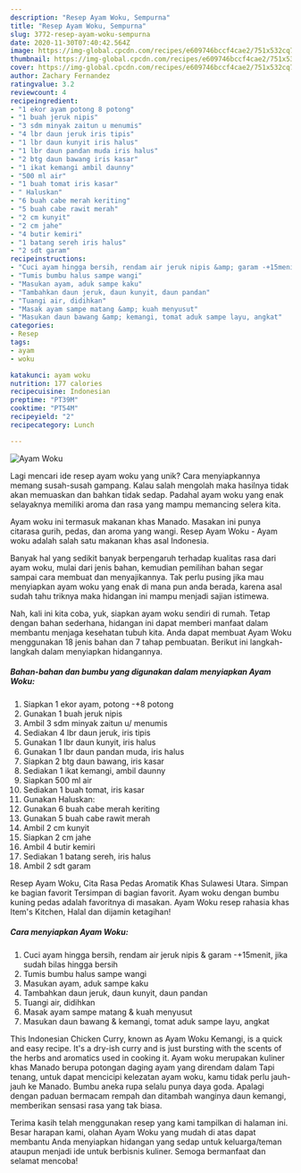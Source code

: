 ```yaml
---
description: "Resep Ayam Woku, Sempurna"
title: "Resep Ayam Woku, Sempurna"
slug: 3772-resep-ayam-woku-sempurna
date: 2020-11-30T07:40:42.564Z
image: https://img-global.cpcdn.com/recipes/e609746bccf4cae2/751x532cq70/ayam-woku-foto-resep-utama.jpg
thumbnail: https://img-global.cpcdn.com/recipes/e609746bccf4cae2/751x532cq70/ayam-woku-foto-resep-utama.jpg
cover: https://img-global.cpcdn.com/recipes/e609746bccf4cae2/751x532cq70/ayam-woku-foto-resep-utama.jpg
author: Zachary Fernandez
ratingvalue: 3.2
reviewcount: 4
recipeingredient:
- "1 ekor ayam potong 8 potong"
- "1 buah jeruk nipis"
- "3 sdm minyak zaitun u menumis"
- "4 lbr daun jeruk iris tipis"
- "1 lbr daun kunyit iris halus"
- "1 lbr daun pandan muda iris halus"
- "2 btg daun bawang iris kasar"
- "1 ikat kemangi ambil daunny"
- "500 ml air"
- "1 buah tomat iris kasar"
- " Haluskan"
- "6 buah cabe merah keriting"
- "5 buah cabe rawit merah"
- "2 cm kunyit"
- "2 cm jahe"
- "4 butir kemiri"
- "1 batang sereh iris halus"
- "2 sdt garam"
recipeinstructions:
- "Cuci ayam hingga bersih, rendam air jeruk nipis &amp; garam -+15menit, jika sudah bilas hingga bersih"
- "Tumis bumbu halus sampe wangi"
- "Masukan ayam, aduk sampe kaku"
- "Tambahkan daun jeruk, daun kunyit, daun pandan"
- "Tuangi air, didihkan"
- "Masak ayam sampe matang &amp; kuah menyusut"
- "Masukan daun bawang &amp; kemangi, tomat aduk sampe layu, angkat"
categories:
- Resep
tags:
- ayam
- woku

katakunci: ayam woku 
nutrition: 177 calories
recipecuisine: Indonesian
preptime: "PT39M"
cooktime: "PT54M"
recipeyield: "2"
recipecategory: Lunch

---
```



![Ayam Woku](https://img-global.cpcdn.com/recipes/e609746bccf4cae2/751x532cq70/ayam-woku-foto-resep-utama.jpg)

Lagi mencari ide resep ayam woku yang unik? Cara menyiapkannya memang susah-susah gampang. Kalau salah mengolah maka hasilnya tidak akan memuaskan dan bahkan tidak sedap. Padahal ayam woku yang enak selayaknya memiliki aroma dan rasa yang mampu memancing selera kita.

Ayam woku ini termasuk makanan khas Manado. Masakan ini punya citarasa gurih, pedas, dan aroma yang wangi. Resep Ayam Woku - Ayam woku adalah salah satu makanan khas asal Indonesia.

Banyak hal yang sedikit banyak berpengaruh terhadap kualitas rasa dari ayam woku, mulai dari jenis bahan, kemudian pemilihan bahan segar sampai cara membuat dan menyajikannya. Tak perlu pusing jika mau menyiapkan ayam woku yang enak di mana pun anda berada, karena asal sudah tahu triknya maka hidangan ini mampu menjadi sajian istimewa.


Nah, kali ini kita coba, yuk, siapkan ayam woku sendiri di rumah. Tetap dengan bahan sederhana, hidangan ini dapat memberi manfaat dalam membantu menjaga kesehatan tubuh kita. Anda dapat membuat Ayam Woku menggunakan 18 jenis bahan dan 7 tahap pembuatan. Berikut ini langkah-langkah dalam menyiapkan hidangannya.

<!--inarticleads1-->

##### Bahan-bahan dan bumbu yang digunakan dalam menyiapkan Ayam Woku:

1. Siapkan 1 ekor ayam, potong -+8 potong
1. Gunakan 1 buah jeruk nipis
1. Ambil 3 sdm minyak zaitun u/ menumis
1. Sediakan 4 lbr daun jeruk, iris tipis
1. Gunakan 1 lbr daun kunyit, iris halus
1. Gunakan 1 lbr daun pandan muda, iris halus
1. Siapkan 2 btg daun bawang, iris kasar
1. Sediakan 1 ikat kemangi, ambil daunny
1. Siapkan 500 ml air
1. Sediakan 1 buah tomat, iris kasar
1. Gunakan  Haluskan:
1. Gunakan 6 buah cabe merah keriting
1. Gunakan 5 buah cabe rawit merah
1. Ambil 2 cm kunyit
1. Siapkan 2 cm jahe
1. Ambil 4 butir kemiri
1. Sediakan 1 batang sereh, iris halus
1. Ambil 2 sdt garam


Resep Ayam Woku, Cita Rasa Pedas Aromatik Khas Sulawesi Utara. Simpan ke bagian favorit Tersimpan di bagian favorit. Ayam woku dengan bumbu kuning pedas adalah favoritnya di masakan. Ayam Woku resep rahasia khas Item&#39;s Kitchen, Halal dan dijamin ketagihan! 

<!--inarticleads2-->

##### Cara menyiapkan Ayam Woku:

1. Cuci ayam hingga bersih, rendam air jeruk nipis &amp; garam -+15menit, jika sudah bilas hingga bersih
1. Tumis bumbu halus sampe wangi
1. Masukan ayam, aduk sampe kaku
1. Tambahkan daun jeruk, daun kunyit, daun pandan
1. Tuangi air, didihkan
1. Masak ayam sampe matang &amp; kuah menyusut
1. Masukan daun bawang &amp; kemangi, tomat aduk sampe layu, angkat


This Indonesian Chicken Curry, known as Ayam Woku Kemangi, is a quick and easy recipe. It&#39;s a dry-ish curry and is just bursting with the scents of the herbs and aromatics used in cooking it. Ayam woku merupakan kuliner khas Manado berupa potongan daging ayam yang direndam dalam Tapi tenang, untuk dapat mencicipi kelezatan ayam woku, kamu tidak perlu jauh-jauh ke Manado. Bumbu aneka rupa selalu punya daya goda. Apalagi dengan paduan bermacam rempah dan ditambah wanginya daun kemangi, memberikan sensasi rasa yang tak biasa. 

Terima kasih telah menggunakan resep yang kami tampilkan di halaman ini. Besar harapan kami, olahan Ayam Woku yang mudah di atas dapat membantu Anda menyiapkan hidangan yang sedap untuk keluarga/teman ataupun menjadi ide untuk berbisnis kuliner. Semoga bermanfaat dan selamat mencoba!
